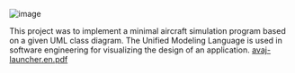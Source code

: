 ![image](https://user-images.githubusercontent.com/36439765/61992211-a9469b00-b05b-11e9-889a-42cb0b76f7e4.png)

This project was to implement a minimal aircraft simulation program based on a given UML class diagram. The Unified Modeling Language is used in software engineering for visualizing the design of an application. 
[avaj-launcher.en.pdf](https://github.com/kmarchan/avaj-launcher/files/3437992/avaj-launcher.en.pdf)
